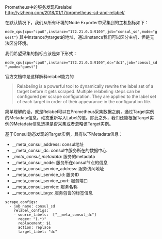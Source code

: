 Prometheus中的服务发现和relabel
http://ylzheng.com/2018/01/17/prometheus-sd-and-relabel/


在默认情况下，我们从所有环境的Node Exporter中采集到的主机指标如下：

`node_cpu{cpu="cpu0",instance="172.21.0.3:9100",job="consul_sd",mode="guest"}`
其中instance为target的地址，通过instance我们可以区分主机，但是无法区分环境。

我们希望采集的指标应该是如下形式：

`node_cpu{cpu="cpu0",instance="172.21.0.3:9100",dc="dc1",job="consul_sd",mode="guest"}`


官方文档中是这样解释relabel能力的

> Relabeling is a powerful tool to dynamically rewrite the label set of a target before it gets scraped. Multiple relabeling steps can be configured per scrape configuration. They are applied to the label set of each target in order of their appearance in the configuration file.

简单理解的话，就是Relabel可以在Prometheus采集数据之前，通过Target实例的Metadata信息，动态重新写入Label的值。除此之外，我们还能根据Target实例的Metadata信息选择是否采集或者忽略该Target实例。


基于Consul动态发现的Target实例，具有以下Metadata信息：

- __meta_consul_address: consul地址
- __meta_consul_dc: consul中服务所在的数据中心
- __meta_consul_metadata_: 服务的metadata
- __meta_consul_node: 服务所在consul节点的信息
- __meta_consul_service_address: 服务访问地址
- __meta_consul_service_id: 服务ID
- __meta_consul_service_port: 服务端口
- __meta_consul_service: 服务名称
- __meta_consul_tags: 服务包含的标签信息

```
scrape_configs:
  - job_name: consul_sd
    relabel_configs:
    - source_labels:  ["__meta_consul_dc"]
      regex: "(.*)"
      replacement: $1
      action: replace
      target_label: "dc"
```